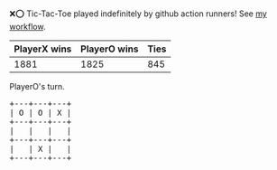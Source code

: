 :x::o: Tic-Tac-Toe played indefinitely by github action runners! See [my workflow](.github/workflows/play.yaml).

|PlayerX wins|PlayerO wins|Ties|
|-|-|-|
|1881|1825|845|

PlayerO's turn.

<pre>
+---+---+---+
| O | O | X |
+---+---+---+
|   |   |   |
+---+---+---+
|   | X |   |
+---+---+---+
</pre>